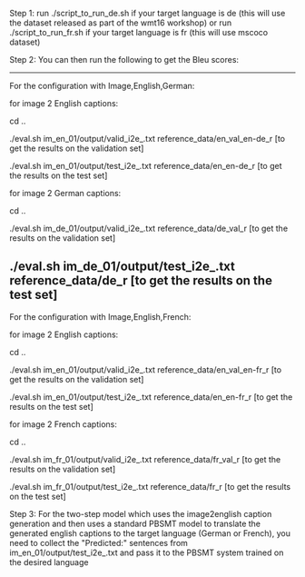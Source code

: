 Step 1: run ./script_to_run_de.sh if your target language is de (this will use the dataset released as part of the wmt16 workshop) or run ./script_to_run_fr.sh if your target language is fr (this will use mscoco dataset)

Step 2: You can then run the following to get the Bleu scores:

---------------------------------

For the configuration with Image,English,German:

for image 2 English captions:

cd ..

./eval.sh  im_en_01/output/valid_i2e_<step>.txt reference_data/en_val_en-de_r [to get the results on the validation set]

./eval.sh  im_en_01/output/test_i2e_<step>.txt reference_data/en_en-de_r [to get the results on the test set]

for image 2 German captions:

cd ..

./eval.sh  im_de_01/output/valid_i2e_<step>.txt reference_data/de_val_r [to get the results on the validation set]

./eval.sh  im_de_01/output/test_i2e_<step>.txt reference_data/de_r [to get the results on the test set]
-----------------------------------

For the configuration with Image,English,French:

for image 2 English captions:

cd ..

./eval.sh  im_en_01/output/valid_i2e_<step>.txt reference_data/en_val_en-fr_r [to get the results on the validation set]

./eval.sh  im_en_01/output/test_i2e_<step>.txt reference_data/en_en-fr_r [to get the results on the test set]

for image 2 French captions:

cd ..

./eval.sh  im_fr_01/output/valid_i2e_<step>.txt reference_data/fr_val_r [to get the results on the validation set]

./eval.sh  im_fr_01/output/test_i2e_<step>.txt reference_data/fr_r [to get the results on the test set]

Step 3: For the two-step model which uses the image2english caption generation and then uses a standard PBSMT model to translate the generated english captions to the target language (German or French), you need to collect the "Predicted:" sentences from im_en_01/output/test_i2e_<step>.txt and pass it to the PBSMT system trained on the desired language


